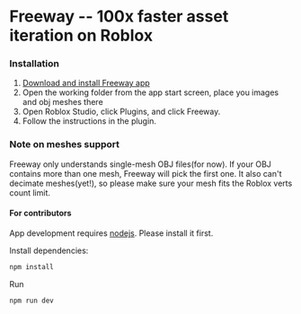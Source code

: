 # Freeway -- 100x faster asset iteration on Roblox

### Installation 


1. [Download and install Freeway app](https://github.com/freeway-rbx/freeway/releases)
2. Open the working folder from the app start screen, place you images and obj meshes there
3. Open Roblox Studio, click Plugins, and click Freeway.
4. Follow the instructions in the plugin. 


### Note on meshes support
Freeway only understands single-mesh OBJ files(for now). If your OBJ contains more than one mesh, Freeway will pick the first one. It also can't decimate meshes(yet!), so please make sure your mesh fits the Roblox verts count limit.  





#### For contributors 

App development requires [nodejs](https://nodejs.org). Please install it first.

Install dependencies:

```bash
npm install
```

Run

```bash
npm run dev
```
